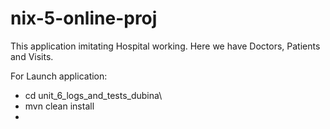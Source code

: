 # nix-5-online-proj
This application imitating Hospital working. 
Here we have Doctors, Patients and Visits.

For Launch application:
* cd unit_6_logs_and_tests_dubina\
* mvn clean install
* 
